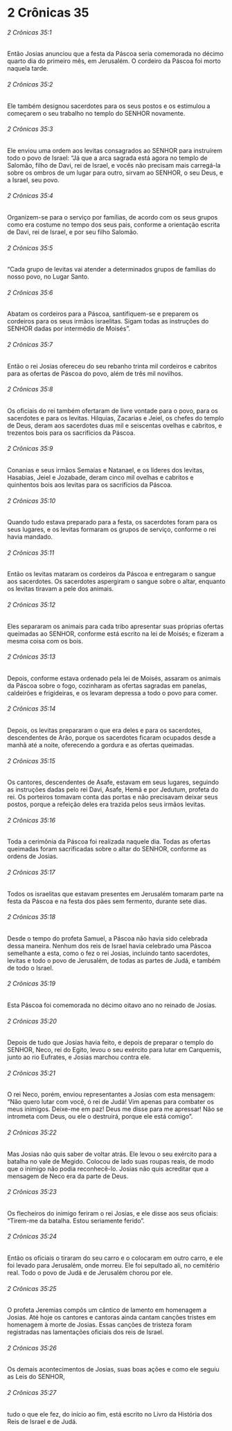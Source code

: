# 2 Crônicas 35

###### 2 Crônicas 35:1

Então Josias anunciou que a festa da Páscoa seria comemorada no décimo quarto dia do primeiro mês, em Jerusalém. O cordeiro da Páscoa foi morto naquela tarde.

###### 2 Crônicas 35:2

Ele também designou sacerdotes para os seus postos e os estimulou a começarem o seu trabalho no templo do SENHOR novamente.

###### 2 Crônicas 35:3

Ele enviou uma ordem aos levitas consagrados ao SENHOR para instruírem todo o povo de Israel: “Já que a arca sagrada está agora no templo de Salomão, filho de Davi, rei de Israel, e vocês não precisam mais carregá-la sobre os ombros de um lugar para outro, sirvam ao SENHOR, o seu Deus, e a Israel, seu povo.

###### 2 Crônicas 35:4

Organizem-se para o serviço por famílias, de acordo com os seus grupos como era costume no tempo dos seus pais, conforme a orientação escrita de Davi, rei de Israel, e por seu filho Salomão.

###### 2 Crônicas 35:5

“Cada grupo de levitas vai atender a determinados grupos de famílias do nosso povo, no Lugar Santo.

###### 2 Crônicas 35:6

Abatam os cordeiros para a Páscoa, santifiquem-se e preparem os cordeiros para os seus irmãos israelitas. Sigam todas as instruções do SENHOR dadas por intermédio de Moisés”.

###### 2 Crônicas 35:7

Então o rei Josias ofereceu do seu rebanho trinta mil cordeiros e cabritos para as ofertas de Páscoa do povo, além de três mil novilhos.

###### 2 Crônicas 35:8

Os oficiais do rei também ofertaram de livre vontade para o povo, para os sacerdotes e para os levitas. Hilquias, Zacarias e Jeiel, os chefes do templo de Deus, deram aos sacerdotes duas mil e seiscentas ovelhas e cabritos, e trezentos bois para os sacrifícios da Páscoa.

###### 2 Crônicas 35:9

Conanias e seus irmãos Semaías e Natanael, e os líderes dos levitas, Hasabias, Jeiel e Jozabade, deram cinco mil ovelhas e cabritos e quinhentos bois aos levitas para os sacrifícios da Páscoa.

###### 2 Crônicas 35:10

Quando tudo estava preparado para a festa, os sacerdotes foram para os seus lugares, e os levitas formaram os grupos de serviço, conforme o rei havia mandado.

###### 2 Crônicas 35:11

Então os levitas mataram os cordeiros da Páscoa e entregaram o sangue aos sacerdotes. Os sacerdotes aspergiram o sangue sobre o altar, enquanto os levitas tiravam a pele dos animais.

###### 2 Crônicas 35:12

Eles separaram os animais para cada tribo apresentar suas próprias ofertas queimadas ao SENHOR, conforme está escrito na lei de Moisés; e fizeram a mesma coisa com os bois.

###### 2 Crônicas 35:13

Depois, conforme estava ordenado pela lei de Moisés, assaram os animais da Páscoa sobre o fogo, cozinharam as ofertas sagradas em panelas, caldeirões e frigideiras, e os levaram depressa a todo o povo para comer.

###### 2 Crônicas 35:14

Depois, os levitas prepararam o que era deles e para os sacerdotes, descendentes de Arão, porque os sacerdotes ficaram ocupados desde a manhã até a noite, oferecendo a gordura e as ofertas queimadas.

###### 2 Crônicas 35:15

Os cantores, descendentes de Asafe, estavam em seus lugares, seguindo as instruções dadas pelo rei Davi, Asafe, Hemã e por Jedutum, profeta do rei. Os porteiros tomavam conta das portas e não precisavam deixar seus postos, porque a refeição deles era trazida pelos seus irmãos levitas.

###### 2 Crônicas 35:16

Toda a cerimônia da Páscoa foi realizada naquele dia. Todas as ofertas queimadas foram sacrificadas sobre o altar do SENHOR, conforme as ordens de Josias.

###### 2 Crônicas 35:17

Todos os israelitas que estavam presentes em Jerusalém tomaram parte na festa da Páscoa e na festa dos pães sem fermento, durante sete dias.

###### 2 Crônicas 35:18

Desde o tempo do profeta Samuel, a Páscoa não havia sido celebrada dessa maneira. Nenhum dos reis de Israel havia celebrado uma Páscoa semelhante a esta, como o fez o rei Josias, incluindo tanto sacerdotes, levitas e todo o povo de Jerusalém, de todas as partes de Judá, e também de todo o Israel.

###### 2 Crônicas 35:19

Esta Páscoa foi comemorada no décimo oitavo ano no reinado de Josias.

###### 2 Crônicas 35:20

Depois de tudo que Josias havia feito, e depois de preparar o templo do SENHOR, Neco, rei do Egito, levou o seu exército para lutar em Carquemis, junto ao rio Eufrates, e Josias marchou contra ele.

###### 2 Crônicas 35:21

O rei Neco, porém, enviou representantes a Josias com esta mensagem: “Não quero lutar com você, ó rei de Judá! Vim apenas para combater os meus inimigos. Deixe-me em paz! Deus me disse para me apressar! Não se intrometa com Deus, ou ele o destruirá, porque ele está comigo”.

###### 2 Crônicas 35:22

Mas Josias não quis saber de voltar atrás. Ele levou o seu exército para a batalha no vale de Megido. Colocou de lado suas roupas reais, de modo que o inimigo não podia reconhecê-lo. Josias não quis acreditar que a mensagem de Neco era da parte de Deus.

###### 2 Crônicas 35:23

Os flecheiros do inimigo feriram o rei Josias, e ele disse aos seus oficiais: “Tirem-me da batalha. Estou seriamente ferido”.

###### 2 Crônicas 35:24

Então os oficiais o tiraram do seu carro e o colocaram em outro carro, e ele foi levado para Jerusalém, onde morreu. Ele foi sepultado ali, no cemitério real. Todo o povo de Judá e de Jerusalém chorou por ele.

###### 2 Crônicas 35:25

O profeta Jeremias compôs um cântico de lamento em homenagem a Josias. Até hoje os cantores e cantoras ainda cantam canções tristes em homenagem à morte de Josias. Essas canções de tristeza foram registradas nas lamentações oficiais dos reis de Israel.

###### 2 Crônicas 35:26

Os demais acontecimentos de Josias, suas boas ações e como ele seguiu as Leis do SENHOR,

###### 2 Crônicas 35:27

tudo o que ele fez, do início ao fim, está escrito no Livro da História dos Reis de Israel e de Judá.

